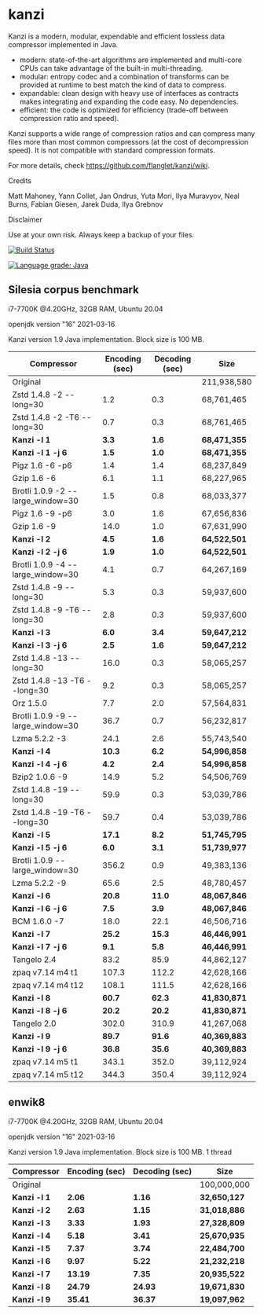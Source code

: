 kanzi
=====


Kanzi is a modern, modular, expendable and efficient lossless data compressor implemented in Java.

* modern: state-of-the-art algorithms are implemented and multi-core CPUs can take advantage of the built-in multi-threading.
* modular: entropy codec and a combination of transforms can be provided at runtime to best match the kind of data to compress.
* expandable: clean design with heavy use of interfaces as contracts makes integrating and expanding the code easy. No dependencies.
* efficient: the code is optimized for efficiency (trade-off between compression ratio and speed).

Kanzi supports a wide range of compression ratios and can compress many files more than most common compressors (at the cost of decompression speed).
It is not compatible with standard compression formats. 


For more details, check https://github.com/flanglet/kanzi/wiki.

Credits

Matt Mahoney,
Yann Collet,
Jan Ondrus,
Yuta Mori,
Ilya Muravyov,
Neal Burns,
Fabian Giesen,
Jarek Duda,
Ilya Grebnov

Disclaimer

Use at your own risk. Always keep a backup of your files.

[![Build Status](https://travis-ci.org/flanglet/kanzi.svg?branch=master)](https://travis-ci.org/flanglet/kanzi)

[![Language grade: Java](https://img.shields.io/lgtm/grade/java/g/flanglet/kanzi.svg?logo=lgtm&logoWidth=18)](https://lgtm.com/projects/g/flanglet/kanzi/context:java)

Silesia corpus benchmark
-------------------------

i7-7700K @4.20GHz, 32GB RAM, Ubuntu 20.04

openjdk version "16" 2021-03-16

Kanzi version 1.9 Java implementation. Block size is 100 MB. 


|        Compressor               | Encoding (sec)  | Decoding (sec)  |    Size          |
|---------------------------------|-----------------|-----------------|------------------|
|Original     	                  |                 |                 |   211,938,580    |	
|Zstd 1.4.8 -2 --long=30          |	       1.2      |       0.3       |    68,761,465    |
|Zstd 1.4.8 -2 -T6 --long=30      |	       0.7      |       0.3       |    68,761,465    |
|**Kanzi -l 1**                   |  	   **3.3** 	  |     **1.6**     |  **68,471,355**  |
|**Kanzi -l 1 -j 6**              |  	   **1.5** 	  |     **1.0**     |  **68,471,355**  |
|Pigz 1.6 -6 -p6                  |        1.4      |       1.4       |    68,237,849    |        
|Gzip 1.6 -6                      |        6.1      |       1.1       |    68,227,965    |   
|Brotli 1.0.9 -2 --large_window=30|        1.5      |       0.8       |    68,033,377    |
|Pigz 1.6 -9 -p6                  |        3.0      |       1.6       |    67,656,836    |
|Gzip 1.6 -9                      |       14.0      |       1.0       |    67,631,990    |        
|**Kanzi -l 2**                   |	     **4.5**	  |     **1.6**     |  **64,522,501**  |
|**Kanzi -l 2 -j 6**              |	     **1.9**	  |     **1.0**     |  **64,522,501**  |
|Brotli 1.0.9 -4 --large_window=30|        4.1      |       0.7       |    64,267,169    |
|Zstd 1.4.8 -9 --long=30          |	       5.3      |       0.3       |    59,937,600    |
|Zstd 1.4.8 -9 -T6 --long=30      |	       2.8      |       0.3       |    59,937,600    |
|**Kanzi -l 3**                   |	     **6.0**	  |     **3.4**     |  **59,647,212**  |
|**Kanzi -l 3 -j 6**              |	     **2.5**	  |     **1.6**     |  **59,647,212**  |
|Zstd 1.4.8 -13 --long=30         |	      16.0      |       0.3       |    58,065,257    |
|Zstd 1.4.8 -13 -T6 --long=30     |	       9.2      |       0.3       |    58,065,257    |
|Orz 1.5.0                        |	       7.7      |       2.0       |    57,564,831    |
|Brotli 1.0.9 -9 --large_window=30|       36.7      |       0.7       |    56,232,817    |
|Lzma 5.2.2 -3	                  |       24.1	    |       2.6       |    55,743,540    |
|**Kanzi -l 4**                   |	    **10.3**	  |     **6.2**     |  **54,996,858**  |
|**Kanzi -l 4 -j 6**              |	     **4.2**	  |     **2.4**     |  **54,996,858**  |
|Bzip2 1.0.6 -9	                  |       14.9      |       5.2       |    54,506,769	   |
|Zstd 1.4.8 -19 --long=30	        |       59.9      |       0.3       |    53,039,786    |
|Zstd 1.4.8 -19	-T6 --long=30     |       59.7      |       0.4       |    53,039,786    |
|**Kanzi -l 5**                   |	    **17.1**	  |     **8.2**     |  **51,745,795**  |
|**Kanzi -l 5 -j 6**              |      **6.0**    |     **3.1**     |  **51,739,977**  |
|Brotli 1.0.9 --large_window=30   |      356.2	    |       0.9       |    49,383,136    |
|Lzma 5.2.2 -9                    |       65.6	    |       2.5       |    48,780,457    |
|**Kanzi -l 6**	                  |     **20.8**    |    **11.0**     |  **48,067,846**  |
|**Kanzi -l 6 -j 6**              |      **7.5**    |     **3.9**     |  **48,067,846**  |
|BCM 1.6.0 -7	                    |       18.0      |      22.1       |    46,506,716    |
|**Kanzi -l 7**                   |     **25.2**	  |    **15.3**     |  **46,446,991**  |
|**Kanzi -l 7 -j 6**              |      **9.1**	  |     **5.8**     |  **46,446,991**  |
|Tangelo 2.4	                    |       83.2      |      85.9       |    44,862,127    |
|zpaq v7.14 m4 t1                 |      107.3	    |     112.2       |    42,628,166    |
|zpaq v7.14 m4 t12                |      108.1	    |     111.5       |    42,628,166    |
|**Kanzi -l 8**                   |     **60.7**	  |    **62.3**     |  **41,830,871**  |
|**Kanzi -l 8 -j 6**              |     **20.2**	  |    **20.2**     |  **41,830,871**  |
|Tangelo 2.0	                    |      302.0    	|     310.9       |    41,267,068    |
|**Kanzi -l 9**                   |     **89.7**	  |    **91.6**     |  **40,369,883**  |
|**Kanzi -l 9 -j 6**              |     **36.8**	  |    **35.6**     |  **40,369,883**  |
|zpaq v7.14 m5 t1                 |	     343.1	    |     352.0       |    39,112,924    |
|zpaq v7.14 m5 t12                |	     344.3	    |     350.4       |    39,112,924    |



enwik8
-------

i7-7700K @4.20GHz, 32GB RAM, Ubuntu 20.04

openjdk version "16" 2021-03-16

Kanzi version 1.9 Java implementation. Block size is 100 MB. 1 thread


|        Compressor           | Encoding (sec)  | Decoding (sec)  |    Size          |
|-----------------------------|-----------------|-----------------|------------------|
|Original     	              |                 |                 |   100,000,000    |	
|**Kanzi -l 1**               |  	  **2.06** 	  |    **1.16**     |  **32,650,127**  |
|**Kanzi -l 2**               |     **2.63**    |    **1.15**     |  **31,018,886**  |
|**Kanzi -l 3**               |     **3.33**    |    **1.93**     |  **27,328,809**  |
|**Kanzi -l 4**               |	    **5.18**    |    **3.41**     |  **25,670,935**  |
|**Kanzi -l 5**               |	    **7.37**	  |    **3.74**     |  **22,484,700**  |
|**Kanzi -l 6**               |	    **9.97**	  |    **5.22**     |  **21,232,218**  |
|**Kanzi -l 7**               |	   **13.19**	  |    **7.35**     |  **20,935,522**  |
|**Kanzi -l 8**               |	   **24.79**	  |   **24.93**     |  **19,671,830**  |
|**Kanzi -l 9**               |	   **35.41**	  |   **36.37**     |  **19,097,962**  |

